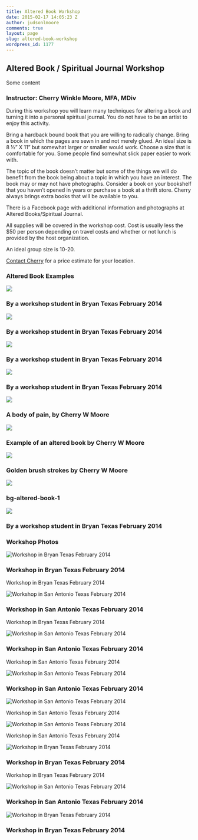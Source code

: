 ```yaml
---
title: Altered Book Workshop
date: 2015-02-17 14:05:23 Z
author: judsonlmoore
comments: true
layout: page
slug: altered-book-workshop
wordpress_id: 1177
---
```


## Altered Book / Spiritual Journal Workshop

Some content

### Instructor: Cherry Winkle Moore, MFA, MDiv

During this workshop you will learn many techniques for altering a book and turning it into a personal spiritual journal. You do not have to be an artist to enjoy this activity.

Bring a hardback bound book that you are willing to radically change. Bring a book in which the pages are sewn in and not merely glued. An ideal size is 8 ½” X 11” but somewhat larger or smaller would work. Choose a size that is comfortable for you. Some people find somewhat slick paper easier to work with.

The topic of the book doesn’t matter but some of the things we will do benefit from the book being about a topic in which you have an interest. The book may or may not have photographs. Consider a book on your bookshelf that you haven’t opened in years or purchase a book at a thrift store. Cherry always brings extra books that will be available to you.

There is a Facebook page with additional information and photographs at Altered Books/Spiritual Journal.

All supplies will be covered in the workshop cost. Cost is usually less the $50 per person depending on travel costs and whether or not lunch is provided by the host organization.

An ideal group size is 10-20.

[Contact Cherry](https://www.cherrywinklemoore.com/contact/) for a price estimate for your location.

### Altered Book Examples

<img src="/assets/images/FullSizeRender-1.jpg" />
<h3>By a workshop student in Bryan Texas February 2014</h3>

<img src="/assets/images/altered-book-student-work-bryan-tx-4.jpg" />
<h3>By a workshop student in Bryan Texas February 2014</h3>

<img src="/assets/images/altered-book-student-work-bryan-tx-1.jpg" />
<h3>By a workshop student in Bryan Texas February 2014</h3>

<img src="/assets/images/altered-book-student-work-bryan-tx-2.jpg" />
<h3>By a workshop student in Bryan Texas February 2014</h3>

<img src="/assets/images/bg-body-pain.jpg" />
<h3>A body of pain, by Cherry W Moore</h3>

<img src="/assets/images/bg-altered-book-2-e1424183399895.jpg" />
<h3>Example of an altered book by Cherry W Moore</h3>

<img src="/assets/images/bg-gold-e1424110306470.jpg" />
<h3>Golden brush strokes by Cherry W Moore</h3>

<img src="/assets/images/bg-altered-book-1.jpg" />
<h3>bg-altered-book-1</h3>

<img src="/assets/images/altered-book-student-work-bryan-tx-3.jpg" />
<h3>By a workshop student in Bryan Texas February 2014</h3>

### Workshop Photos

<img src="/assets/images/workshop-bryan-tx-2014-3.jpg" alt="Workshop in Bryan Texas February 2014" />
<h3>Workshop in Bryan Texas February 2014</h3>
<p>Workshop in Bryan Texas February 2014</p>

<img src="/assets/images/workshop-sa-tx-2014-3.jpg" alt="Workshop in San Antonio Texas February 2014" />
<h3>Workshop in San Antonio Texas February 2014</h3>
<p>Workshop in Bryan Texas February 2014</p>

<img src="/assets/images/workshop-sa-tx-2014-1-e1424647771864.jpg" alt="Workshop in San Antonio Texas February 2014" />
<h3>Workshop in San Antonio Texas February 2014</h3>
<p>Workshop in San Antonio Texas February 2014</p>

<img src="/assets/images/workshop-sa-tx-2014-4.jpg" alt="Workshop in San Antonio Texas February 2014" />
<h3>Workshop in San Antonio Texas February 2014</h3>

<img src="/assets/images/workshop-sa-tx-2014-2.jpg" alt="Workshop in San Antonio Texas February 2014" />
<p>Workshop in San Antonio Texas February 2014</p>

<img src="/assets/images/workshop-sa-tx-2014-5.jpg" alt="Workshop in San Antonio Texas February 2014" />
<p>Workshop in San Antonio Texas February 2014</p>

<img src="/assets/images/workshop-bryan-tx-2014-2.jpg" alt="Workshop in Bryan Texas February 2014" />
<h3>Workshop in Bryan Texas February 2014</h3>
<p>Workshop in Bryan Texas February 2014</p>

<img src="/assets/images/workshop-sa-tx-2014-6.jpg" alt="Workshop in San Antonio Texas February 2014" />
<h3>Workshop in San Antonio Texas February 2014</h3>

<img src="/assets/images/workshop-bryan-tx-2014-4.jpg" alt="Workshop in Bryan Texas February 2014" />
<h3>Workshop in Bryan Texas February 2014</h3>
